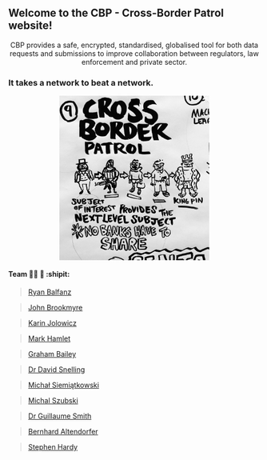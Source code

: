 ## Welcome to the CBP - Cross-Border Patrol website!

<p align="center">
CBP provides a safe, encrypted, standardised, globalised tool for both data requests and submissions to improve collaboration between regulators, law enforcement and private sector.
  </p>

### It takes a network to beat a network.

<p align="center">
<img src="/techsprintteamcartoon.jpg" width="300" align="center"> 
</p>

#### Team :guardsman: :cop: :shipit:  
> [Ryan Balfanz](https://www.linkedin.com/in/ryanbalfanz/) 

> [John Brookmyre](https://www.linkedin.com/in/johnbrookmyre/) 

> [Karin Jolowicz](https://www.linkedin.com/in/jolowicz/) 

> [Mark Hamlet](https://www.linkedin.com/in/mark-hamlet-3ba60a66/) 

> [Graham Bailey](https://www.linkedin.com/in/grahambailey/) 

> [Dr David Snelling](https://www.linkedin.com/in/davidfsnelling/) 

> [Michał Siemiątkowski](https://www.linkedin.com/in/micha%C5%82-marek-siemi%C4%85tkowski-380a0259/) 

> [Michal Szubski](https://www.linkedin.com/in/szubskimichal/) 

> [Dr Guillaume Smith](https://www.linkedin.com/in/guillaume-smith/) 

> [Bernhard Altendorfer](https://www.linkedin.com/in/bernhard-altendorfer-380b6897/) 

> [Stephen Hardy](https://www.linkedin.com/in/stephen-hardy-4ba0431/) 
